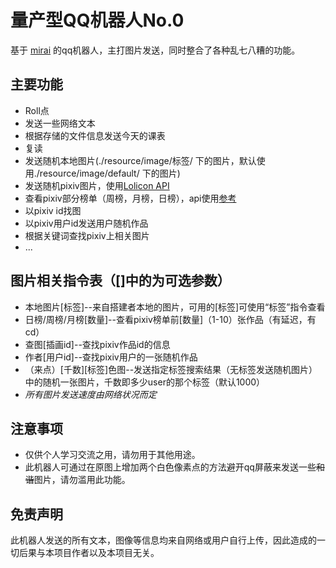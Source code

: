 # 量产型QQ机器人No.0
基于 [mirai](https://github.com/mamoe/mirai) 的qq机器人，主打图片发送，同时整合了各种乱七八糟的功能。
## 主要功能
* Roll点
* 发送一些网络文本
* 根据存储的文件信息发送今天的课表
* 复读
* 发送随机本地图片(./resource/image/标签/ 下的图片，默认使用./resource/image/default/ 下的图片)
* 发送随机pixiv图片，使用[Lolicon API](https://api.lolicon.app/setu/)
* 查看pixiv部分榜单（周榜，月榜，日榜），api使用[参考](https://zhuanlan.zhihu.com/p/35243511)
* 以pixiv id找图
* 以pixiv用户id发送用户随机作品
* 根据关键词查找pixiv上相关图片
* ...
## 图片相关指令表（[]中的为可选参数）
* 本地图片[标签]--来自搭建者本地的图片，可用的[标签]可使用“标签”指令查看
* 日榜/周榜/月榜[数量]--查看pixiv榜单前[数量]（1-10）张作品（有延迟，有cd）
* 查图[插画id]--查找pixiv作品id的信息
* 作者[用户id]--查找pixiv用户的一张随机作品
* （来点）[千数][标签]色图--发送指定标签搜索结果（无标签发送随机图片）中的随机一张图片，千数即多少user的那个标签（默认1000）
* *所有图片发送速度由网络状况而定*
## 注意事项
* 仅供个人学习交流之用，请勿用于其他用途。
* 此机器人可通过在原图上增加两个白色像素点的方法避开qq屏蔽来发送一些~~和谐~~图片，请勿滥用此功能。
## 免责声明
此机器人发送的所有文本，图像等信息均来自网络或用户自行上传，因此造成的一切后果与本项目作者以及本项目无关。